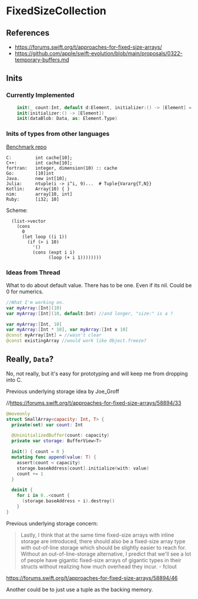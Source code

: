# FixedSizeCollection


## References
- https://forums.swift.org/t/approaches-for-fixed-size-arrays/
- https://github.com/apple/swift-evolution/blob/main/proposals/0322-temporary-buffers.md

## Inits

### Currently Implemented

```swift
    init(_ count:Int, default d:Element, initializer:() -> [Element] = { [] }) 
    init(initializer:() -> [Element])
    init(dataBlob: Data, as: Element.Type)
```


### Inits of types from other languages

[Benchmark repo](https://github.com/jabbalaci/SpeedTests) 
```text
C:         int cache[10];
C++:       int cache[10];
fortran:   integer, dimension(10) :: cache
Go:        [10]int
Java.      new int[10];
Julia:     ntuple(i -> i^i, 9)...  # Tuple{Vararg{T,N}}
Kotlin:    Array(10) { }
nim:       array[10, int]
Ruby:      [i32; 10]
```

Scheme:
```
  (list->vector
    (cons
      0
      (let loop ((i 1))
        (if (> i 10)
          '()
          (cons (expt i i)
                (loop (+ i 1))))))))
```

### Ideas from Thread

What to do about default value. There has to be one. Even if its nil. Could be 0 for numerics. 

```swift
//What I'm working on.
var myArray:[Int](10)
var myArray:[Int](10, default:Int) //and longer, "size:" is a ? 

var myArray:[Int, 10]
var myArray:[Int * 10], var myArray:[Int x 10]
@const myArray[Int] = //wasn't clear
@const existingArray //would work like Object.freeze?
```

## Really, `Data`?

No, not really, but it's easy for prototyping and will keep me from dropping into C.

Previous underlying storage idea by Joe_Groff

//https://forums.swift.org/t/approaches-for-fixed-size-arrays/58894/33

```swift
@moveonly
struct SmallArray<capacity: Int, T> {
  private(set) var count: Int

  @UninitializedBuffer(count: capacity)
  private var storage: BufferView<T>

  init() { count = 0 }
  mutating func append(value: T) {
    assert(count < capacity)
    storage.baseAddress[count].initialize(with: value)
    count += 1
  }

  deinit {
    for i in 0..<count {
      (storage.baseAddress + i).destroy()
    }
}
```

Previous underlying storage concern: 

> Lastly, I think that at the same time fixed-size arrays with inline storage are introduced, there should also be a fixed-size array type with out-of-line storage which should be slightly easier to reach for. Without an out-of-line-storage alternative, I predict that we'll see a lot of people have gigantic fixed-size arrays of gigantic types in their structs without realizing how much overhead they incur. - fclout

https://forums.swift.org/t/approaches-for-fixed-size-arrays/58894/46


Another could be to just use a tuple as the backing memory.
